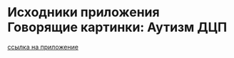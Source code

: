 <h1>Исходники приложения Говорящие картинки: Аутизм ДЦП</h1>
<a href="https://play.google.com/store/apps/details?id=ru.igorsh.kidcommunicator" target="_blank">ссылка на приложение</a>
